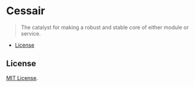 # Cessair
> The catalyst for making a robust and stable core of either module or service.

- [License](#license)

## License
[MIT License](LICENSE).
